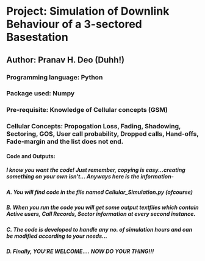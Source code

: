# Project: Simulation of Downlink Behaviour of a 3-sectored Basestation

## Author: Pranav H. Deo (Duhh!)

### Programming language: Python
### Package used: Numpy

### Pre-requisite: Knowledge of Cellular concepts (GSM)
### Cellular Concepts: Propogation Loss, Fading, Shadowing, Sectoring, GOS, User call probability, Dropped calls, Hand-offs, Fade-margin and the list does not end.

#### Code and Outputs:
##### I know you want the code! Just remember, copying is easy...creating something on your own isn't... Anyways here is the information-
##### A. You will find code in the file named Cellular_Simulation.py (ofcourse)
##### B. When you run the code you will get some output textfiles which contain Active users, Call Records, Sector information at every second instance.
##### C. The code is developed to handle any no. of simulation hours and can be modified according to your needs...
##### D. Finally, YOU'RE WELCOME.... NOW DO YOUR THING!!!


